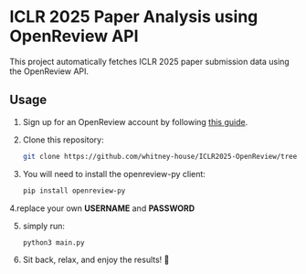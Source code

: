 # **ICLR 2025 Paper Analysis using OpenReview API**  

This project automatically fetches ICLR 2025 paper submission data using the OpenReview API.  

## **Usage**   
1. Sign up for an OpenReview account by following [this guide](https://docs.openreview.net/getting-started/creating-an-openreview-profile/signing-up-for-openreview).  
2. Clone this repository:  
   ```bash
   git clone https://github.com/whitney-house/ICLR2025-OpenReview/tree/main
   ```

3. You will need to install the openreview-py client:
   ```bash
   pip install openreview-py
   ```  
4.replace your own **USERNAME** and **PASSWORD**  

5. simply run: 
   ```bash
   python3 main.py
   ```

6. Sit back, relax, and enjoy the results! 🎉


